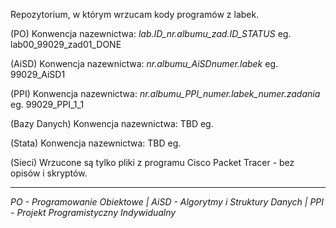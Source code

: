 Repozytorium, w którym wrzucam kody programów z labek.

 (PO)
Konwencja nazewnictwa: *lab.ID_nr.albumu_zad.ID_STATUS*
                   eg. lab00_99029_zad01_DONE
                   
(AiSD)
Konwencja nazewnictwa: *nr.albumu_AiSDnumer.labek*
                    eg. 99029_AiSD1

(PPI)
Konwencja nazewnictwa: *nr.albumu_PPI_numer.labek_numer.zadania*
                    eg. 99029_PPI_1_1
                    
(Bazy Danych)
Konwencja nazewnictwa: TBD
                    eg.

(Stata)
Konwencja nazewnictwa: TBD
                    eg.

(Sieci)
Wrzucone są tylko pliki z programu Cisco Packet Tracer - bez opisów i skryptów.

---
_PO - Programowanie Obiektowe | AiSD - Algorytmy i Struktury Danych | PPI - Projekt Programistyczny Indywidualny_
